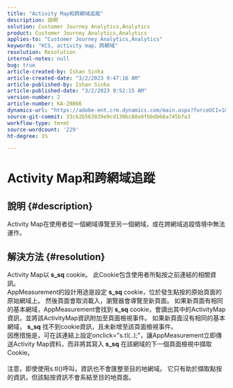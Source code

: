```yaml
---
title: "Activity Map和跨網域追蹤"
description: 說明
solution: Customer Journey Analytics,Analytics
product: Customer Journey Analytics,Analytics
applies-to: "Customer Journey Analytics,Analytics"
keywords: "KCS, activity map，跨網域"
resolution: Resolution
internal-notes: null
bug: true
article-created-by: Ishan Sinha
article-created-date: "3/2/2023 9:47:16 AM"
article-published-by: Ishan Sinha
article-published-date: "3/2/2023 9:52:15 AM"
version-number: 2
article-number: KA-20866
dynamics-url: "https://adobe-ent.crm.dynamics.com/main.aspx?forceUCI=1&pagetype=entityrecord&etn=knowledgearticle&id=385c0b33-dfb8-ed11-83fe-6045bd0065f9"
source-git-commit: 33c62b563839e9cd130bc80a9fbbdb66a745bfa3
workflow-type: tm+mt
source-wordcount: '229'
ht-degree: 1%

---
```


# Activity Map和跨網域追蹤

## 說明 {#description}

Activity Map在使用者從一個網域導覽至另一個網域，或在跨網域追蹤情境中無法運作。

## 解決方法 {#resolution}

Activity Map以 <b>s_sq</b> cookie。 此Cookie包含使用者所點按之前連結的相關資訊。<br>AppMeasurement的設計用途是設定 <b>s_sq</b> cookie，位於發生點按的原始頁面的原始網域上。 然後頁面會取消載入，瀏覽器會導覽至新頁面。 如果新頁面有相同的基本網域，AppMeasurement會找到 <b>s_sq</b> cookie，會讀出其中的ActivityMap資訊，並將該ActivityMap資訊附加至頁面檢視事件。 如果新頁面沒有相同的基本網域， <b>s_sq</b> 找不到cookie資訊，且未新增至該頁面檢視事件。<br>因應措施是，可在該連結上設定onclick=&quot;s.tl(..);&quot;，讓AppMeasurement立即傳送Activity Map資料，而非將其寫入 <b>s_sq</b> 在該網域的下一個頁面檢視中擷取Cookie。<br> <br>注意，即使使用s.tl()呼叫，資訊也不會匯整至目的地網域。 它只有助於擷取點按的資訊，但該點按資訊不會系結至目的地頁面。<br>



